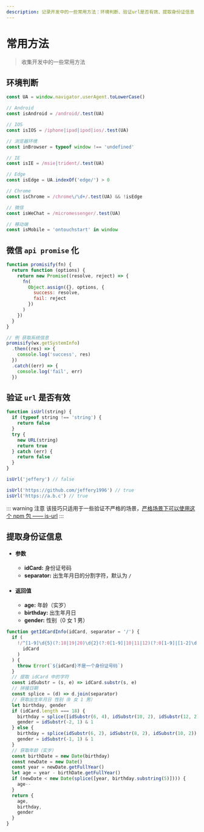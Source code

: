 ```yaml
---
description: 记录开发中的一些常用方法：环境判断、验证url是否有效、提取身份证信息
---
```


# 常用方法

> 收集开发中的一些常用方法

## 环境判断

```js
const UA = window.navigator.userAgent.toLowerCase()

// Android
const isAndroid = /android/.test(UA)

// IOS
const isIOS = /iphone|ipad|ipod|ios/.test(UA)

// 浏览器环境
const inBrowser = typeof window !== 'undefined'

// IE
const isIE = /msie|trident/.test(UA)

// Edge
const isEdge = UA.indexOf('edge/') > 0

// Chrome
const isChrome = /chrome\/\d+/.test(UA) && !isEdge

// 微信
const isWeChat = /micromessenger/.test(UA)

// 移动端
const isMobile = 'ontouchstart' in window
```

## 微信 `api promise` 化

```js
function promisify(fn) {
  return function (options) {
    return new Promise((resolve, reject) => {
      fn(
        Object.assign({}, options, {
          success: resolve,
          fail: reject
        })
      )
    })
  }
}

// 例 获取系统信息
promisify(wx.getSystemInfo)
  .then((res) => {
    console.log('success', res)
  })
  .catch((err) => {
    console.log('fail', err)
  })
```

## 验证 `url` 是否有效

```js
function isUrl(string) {
  if (typeof string !== 'string') {
    return false
  }
  try {
    new URL(string)
    return true
  } catch (err) {
    return false
  }
}

isUrl('jeffery') // false

isUrl('https://github.com/jeffery1996') // true
isUrl('https://a.b.c') // true
```

::: warning 注意
该技巧只适用于一些验证不严格的场景，[严格场景下可以使用这个 npm 包 —— is-url](https://github.com/segmentio/is-url)
:::

## 提取身份证信息

- #### 参数

  - **idCard:** 身份证号码
  - **separator:** 出生年月日的分割字符，默认为 `/`

- #### 返回值

  - **age:** 年龄（实岁）
  - **birthday:** 出生年月日
  - **gender:** 性别（0 女 1 男）

```js
function getIdCardInfo(idCard, separator = '/') {
  if (
    !/^[1-9]\d{5}(?:18|19|20)\d{2}(?:0[1-9]|10|11|12)(?:0[1-9]|[1-2]\d|30|31)\d{3}[\dXx]$/.test(
      idCard
    )
  ) {
    throw Error(`${idCard}不是一个身份证号码`)
  }
  // 提取 idCard 中的字符
  const idSubstr = (s, e) => idCard.substr(s, e)
  // 拼接日期
  const splice = (d) => d.join(separator)
  // 获取出生年月日 性别（0 女 1 男）
  let birthday, gender
  if (idCard.length === 18) {
    birthday = splice([idSubstr(6, 4), idSubstr(10, 2), idSubstr(12, 2)])
    gender = idSubstr(-2, 1) & 1
  } else {
    birthday = splice(idSubstr(6, 2), idSubstr(8, 2), idSubstr(10, 2))
    gender = idSubstr(-1, 1) & 1
  }
  // 获取年龄（实岁）
  const birthDate = new Date(birthday)
  const newDate = new Date()
  const year = newDate.getFullYear()
  let age = year - birthDate.getFullYear()
  if (newDate < new Date(splice([year, birthday.substring(5)]))) {
    age--
  }
  return {
    age,
    birthday,
    gender
  }
}
```
